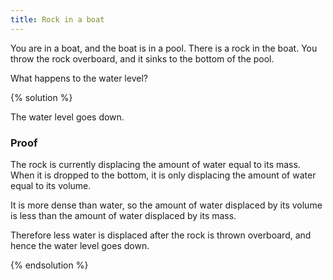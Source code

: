 ```yaml
---
title: Rock in a boat
---
```


You are in a boat, and the boat is in a pool. There is a rock in the boat. You
throw the rock overboard, and it sinks to the bottom of the pool.

What happens to the water level?

{% solution %}

The water level goes down.

### Proof

The rock is currently displacing the amount of water equal to its mass. When it
is dropped to the bottom, it is only displacing the amount of water equal to its
volume.

It is more dense than water, so the amount of water displaced by its volume is
less than the amount of water displaced by its mass.

Therefore less water is displaced after the rock is thrown overboard, and hence
the water level goes down.

{% endsolution %}
